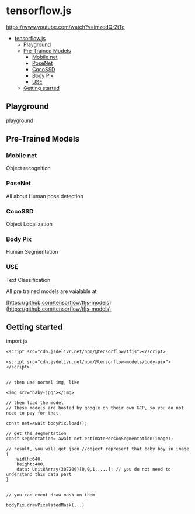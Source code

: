 # tensorflow.js
https://www.youtube.com/watch?v=imzedQr2tTc

- [tensorflow.js](#tensorflowjs)
  - [Playground](#playground)
  - [Pre-Trained Models](#pre-trained-models)
    - [Mobile net](#mobile-net)
    - [PoseNet](#posenet)
    - [CocoSSD](#cocossd)
    - [Body Pix](#body-pix)
    - [USE](#use)
  - [Getting started](#getting-started)

## Playground

[playground](playground.tensorflow.org)

## Pre-Trained Models

### Mobile net

Object recognition

### PoseNet

All about Human pose detection

### CocoSSD

Object Localization

### Body Pix

Human Segmentation

### USE

Text Classification

All pre trained models are vaialable at

[https://github.com/tensorflow/tfjs-models](https://github.com/tensorflow/tfjs-models)

## Getting started

import js 

```
<script src="cdn.jsdelivr.net/npm/@tensorflow/tfjs"></script>

<script src="cdn.jsdelivr.net/npm/@tensorflow-models/body-pix"></script>


// then use normal img, like

<img src="baby-jpg"></img>

// then load the model
// These models are hosted by google on their own GCP, so you do not need to pay for that

const net=await bodyPix.load();

// get the segmentation
const segmentation= await net.estimatePersonSegmentation(image);

// result, you will get json //object represent that baby boy in image
{
    width:640,
    height:480,
    data: Unit8Array(307200)[0,0,1,....]; // you do not need to understand this data part
}


// you can event draw mask on them

bodyPix.drawPixelatedMask(...)

```
